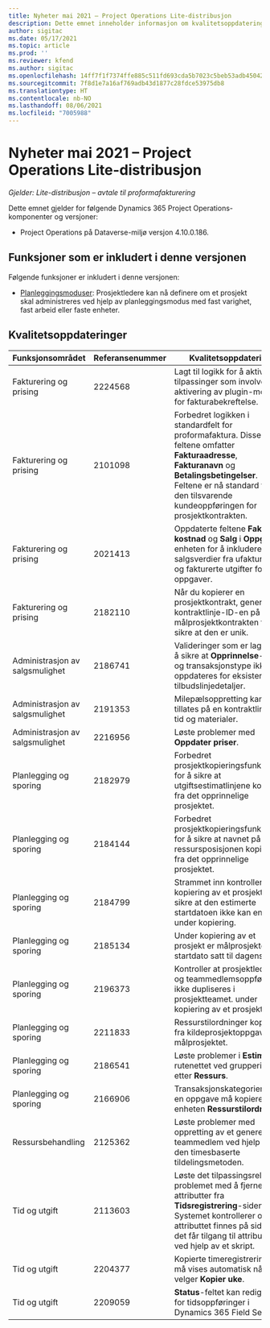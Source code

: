 ```yaml
---
title: Nyheter mai 2021 – Project Operations Lite-distribusjon
description: Dette emnet inneholder informasjon om kvalitetsoppdateringene som er tilgjengelige i mai 2021-versjonen av Project Operations Lite-distribusjonen.
author: sigitac
ms.date: 05/17/2021
ms.topic: article
ms.prod: ''
ms.reviewer: kfend
ms.author: sigitac
ms.openlocfilehash: 14ff7f1f7374ffe885c511fd693cda5b7023c5beb53adb45042ddda1e932c93d
ms.sourcegitcommit: 7f8d1e7a16af769adb43d1877c28fdce53975db8
ms.translationtype: HT
ms.contentlocale: nb-NO
ms.lasthandoff: 08/06/2021
ms.locfileid: "7005988"
---
```

# <a name="whats-new-may-2021---project-operations-lite-deployment"></a>Nyheter mai 2021 – Project Operations Lite-distribusjon

_Gjelder: Lite-distribusjon – avtale til proformafakturering_

Dette emnet gjelder for følgende Dynamics 365 Project Operations-komponenter og versjoner:

   - Project Operations på Dataverse-miljø versjon 4.10.0.186.

## <a name="features-included-in-this-release"></a>Funksjoner som er inkludert i denne versjonen

Følgende funksjoner er inkludert i denne versjonen:

- [Planleggingsmoduser](../../project-management/scheduling-modes.md): Prosjektledere kan nå definere om et prosjekt skal administreres ved hjelp av planleggingsmodus med fast varighet, fast arbeid eller faste enheter.

## <a name="quality-updates"></a>Kvalitetsoppdateringer

| **Funksjonsområdet** | **Referansenummer** | **Kvalitetsoppdatering** |
| --- | --- | --- |
| Fakturering og prising | 2224568 | Lagt til logikk for å aktivere tilpassinger som involverer aktivering av plugin-modulen for fakturabekreftelse. |
| Fakturering og prising | 2101098 | Forbedret logikken i standardfelt for proformafaktura. Disse feltene omfatter **Fakturaadresse**, **Fakturanavn** og **Betalingsbetingelser**. Feltene er nå standard fra den tilsvarende kundeoppføringen for prosjektkontrakten. |
| Fakturering og prising | 2021413 | Oppdaterte feltene **Faktisk kostnad** og **Salg** i **Oppgave**-enheten for å inkludere salgsverdier fra ufakturerte og fakturerte utgifter for oppgaver. |
| Fakturering og prising | 2182110 | Når du kopierer en prosjektkontrakt, genereres kontraktlinje-ID-en på nytt i målprosjektkontrakten for å sikre at den er unik. |
| Administrasjon av salgsmulighet | 2186741 | Valideringer som er lagt til for å sikre at **Opprinnelse**-feltet og transaksjonstype ikke kan oppdateres for eksisterende tilbudslinjedetaljer. |
| Administrasjon av salgsmulighet | 2191353 | Milepælsoppretting kan ikke tillates på en kontraktlinje for tid og materialer. |
| Administrasjon av salgsmulighet | 2216956 | Løste problemer med **Oppdater priser**. |
| Planlegging og sporing | 2182979 | Forbedret prosjektkopieringsfunksjonen for å sikre at utgiftsestimatlinjene kopieres fra det opprinnelige prosjektet. |
| Planlegging og sporing | 2184144 | Forbedret prosjektkopieringsfunksjonen for å sikre at navnet på ressursposisjonen kopieres fra det opprinnelige prosjektet. |
| Planlegging og sporing | 2184799 | Strammet inn kontrollen ved kopiering av et prosjekt for å sikre at den estimerte startdatoen ikke kan endres under kopiering. |
| Planlegging og sporing | 2185134 | Under kopiering av et prosjekt er målprosjektets startdato satt til dagens dato. |
| Planlegging og sporing | 2196373 | Kontroller at prosjektleder- og teammedlemsoppføringer ikke dupliseres i prosjektteamet. under kopiering av et prosjekt. |
| Planlegging og sporing | 2211833 | Ressurstilordninger kopieres fra kildeprosjektoppgaven til målprosjektet. |
| Planlegging og sporing | 2186541 | Løste problemer i **Estimater**-rutenettet ved gruppering etter **Ressurs**. |
| Planlegging og sporing | 2166906 | Transaksjonskategorien fra en oppgave må kopieres til enheten **Ressurstilordning**. |
| Ressursbehandling | 2125362 | Løste problemer med oppretting av et generelt teammedlem ved hjelp av den timesbaserte tildelingsmetoden. |
| Tid og utgift | 2113603 | Løste det tilpassingsrelaterte problemet med å fjerne attributter fra **Tidsregistrering**-siden. Systemet kontrollerer om attributtet finnes på siden før det får tilgang til attributtet ved hjelp av et skript. |
| Tid og utgift | 2204377 | Kopierte timeregistreringer må vises automatisk når du velger **Kopier uke**. |
| Tid og utgift | 2209059 | **Status**-feltet kan redigeres for tidsoppføringer i Dynamics 365 Field Service. |
